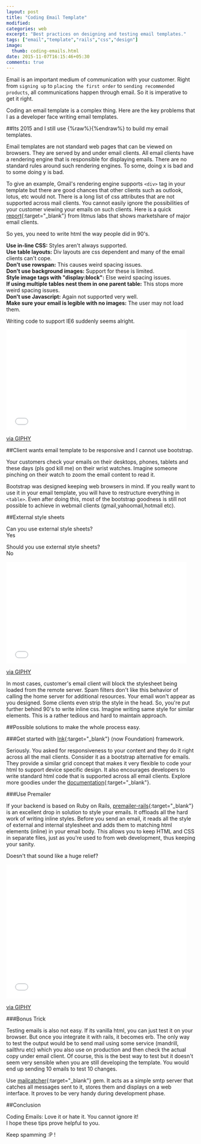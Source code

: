 ```yaml
---
layout: post
title: "Coding Email Template"
modified:
categories: web
excerpt: "Best practices on designing and testing email templates."
tags: ["email","template","rails","css","design"]
image:
  thumb: coding-emails.html
date: 2015-11-07T16:15:46+05:30
comments: true
---
```



Email is an important medium of communication with your customer. Right from `signing up` to `placing the first order` to `sending recommended products`, all communications happen through email. So it is imperative to get it right.

Coding an email template is a complex thing. Here are the key problems that I as a developer face writing email templates.

##Its 2015 and I still use {%raw%}<tables>{%endraw%} to build my email templates.

 Email templates are not standard web pages that can be viewed on browsers. They are served by and under email clients. All email clients have a rendering engine that is responsible for displaying emails. There are no standard rules around such rendering engines. To some, doing x is bad and to some doing y is bad.

 To give an example, Gmail's rendering engine supports `<div>` tag in your template but there are good chances that other clients such as outlook, lotus, etc would not. There is a long list of css attributes that are not supported across mail clients. You cannot easily ignore the possibilities of your customer viewing your emails on such clients. Here is a quick [report]( https://emailclientmarketshare.com/){:target="_blank"} from litmus labs that shows marketshare of major email clients.

So yes, you need to write html the way people did in 90's.

<strong>Use in-line CSS:</strong> Styles aren't always supported.  
<strong>Use table layouts:</strong> Div layouts are css dependent and many of the email clients can't cope.  
<strong>Don't use rowspan:</strong> This causes weird spacing issues.  
<strong>Don't use background images:</strong> Support for these is limited.  
<strong>Style image tags with "display:block":</strong> Else weird spacing issues.  
<strong>If using multiple tables nest them in one parent table:</strong> This stops more weird spacing issues.  
<strong>Don't use Javascript:</strong> Again not supported very well.  
<strong>Make sure your email is legible with no images:</strong> The user may not load them.  

Writing code to support IE6 suddenly seems alright.

<iframe src="//giphy.com/embed/HteV6g0QTNxp6" width="480" height="267" frameBorder="0" class="giphy-embed" allowFullScreen></iframe><p><a href="http://giphy.com/gifs/HteV6g0QTNxp6">via GIPHY</a></p>

##Client wants email template to be responsive and I cannot use bootstrap.

Your customers check your emails on their desktops, phones, tablets and these days (pls god kill me) on their wrist watches. Imagine someone pinching on their watch to zoom the email content to read it.

Bootstrap was designed keeping web browsers in mind. If you really want to use it in your email template, you will have to restructure everything in `<table>`. Even after doing this, most of the bootstrap goodness is still not possible to achieve in webmail clients (gmail,yahoomail,hotmail etc).

##External style sheets

Can you use external style sheets?  
Yes

Should you use external style sheets?  
No

<iframe src="//giphy.com/embed/IwmztXQO7BUzu" width="480" height="270" frameBorder="0" class="giphy-embed" allowFullScreen></iframe><p><a href="http://giphy.com/gifs/cmon-come-on-IwmztXQO7BUzu">via GIPHY</a></p>

In most cases, customer's email client will block the stylesheet being loaded from the remote server. Spam filters don't like this behavior of calling the home server for additional resources. Your email won't appear as you designed. Some clients even strip the style in the head. So, you're put further behind 90's to write inline css. Imagine writing same style for similar elements. This is a rather tedious and hard to maintain approach.


##Possible solutions to make the whole process easy.


###Get started with [Ink](http://foundation.zurb.com/emails.html){:target="_blank"} (now Foundation) framework.

 Seriously. You asked for responsiveness to your content and they do it right across all the mail clients. Consider it as a bootstrap alternative for emails. They provide a similar grid concept that makes it very flexible to code your html to support device specific design. It also encourages developers to write standard html code that is supported across all email clients. Explore more goodies under the [documentation](http://zurb.com/ink/docs.php){:target="_blank"}.

###Use Premailer

If your backend is based on Ruby on Rails, [premailer-rails](https://github.com/fphilipe/premailer-rails){:target="_blank"} is an excellent drop in solution to style your emails. It offloads all the hard work of writing inline styles. Before you send an email, it reads all the style of external and internal stylesheet and adds them to matching html elements (inline) in your email body. This allows you to keep HTML and CSS in separate files, just as you're used to from web development, thus keeping your sanity.

Doesn't that sound like a huge relief?

<iframe src="//giphy.com/embed/uc5KhUtOiS0zm" width="480" height="357" frameBorder="0" class="giphy-embed" allowFullScreen></iframe><p><a href="http://giphy.com/gifs/pokemon-pikachu-sigh-uc5KhUtOiS0zm">via GIPHY</a></p>

###Bonus Trick

Testing emails is also not easy. If its vanilla html, you can just test it on your browser. But once you integrate it with rails, it becomes erb. The only way to test the output would be to send mail using some service (mandrill, sailthru etc) which you also use on production and then check the actual copy under email client. Of course, this is the best way to test but it doesn't seem very sensible when you are still developing the template. You would end up sending 10 emails to test 10 changes.

Use [mailcatcher](https://github.com/sj26/mailcatcher){:target="_blank"} gem. It acts as a simple smtp server that catches all messages sent to it, stores them and displays on a web interface. It proves to be very handy during development phase.

##Conclusion

Coding Emails: Love it or hate it. You cannot ignore it!  
I hope these tips prove helpful to you.

Keep spamming :P !